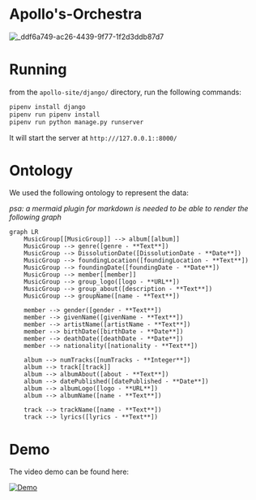 # Apollo's-Orchestra

![_ddf6a749-ac26-4439-9f77-1f2d3ddb87d7](https://github.com/user-attachments/assets/a06efd99-327f-4cc3-8da5-7b2b6a4ea683)


# Running

from the `apollo-site/django/` directory, run the following commands:

```bash
pipenv install django
pipenv run pipenv install
pipenv run python manage.py runserver
```

It will start the server at `http:///127.0.0.1::8000/`

# Ontology

We used the following ontology to represent the data:

*psa: a mermaid plugin for markdown is needed to be able to render the following graph*

```mermaid
graph LR
    MusicGroup[[MusicGroup]] --> album[[album]]
    MusicGroup --> genre([genre - **Text**])
    MusicGroup --> DissolutionDate([DissolutionDate - **Date**])
    MusicGroup --> foundingLocation([foundingLocation - **Text**])
    MusicGroup --> foundingDate([foundingDate - **Date**])
    MusicGroup --> member[[member]]
    MusicGroup --> group_logo([logo - **URL**])
    MusicGroup --> group_about([description - **Text**])
    MusicGroup --> groupName([name - **Text**])

    member --> gender([gender - **Text**])
    member --> givenName([givenName - **Text**])
    member --> artistName([artistName - **Text**])
    member --> birthDate([birthDate - **Date**])
    member --> deathDate([deathDate - **Date**])
    member --> nationality([nationality - **Text**])

    album --> numTracks([numTracks - **Integer**])
    album --> track[[track]]
    album --> albumAbout([about - **Text**])
    album --> datePublished([datePublished - **Date**])
    album --> albumLogo([logo - **URL**])
    album --> albumName([name - **Text**])

    track --> trackName([name - **Text**])
    track --> lyrics([lyrics - **Text**])
```

# Demo

The video demo can be found here:

[![Demo](https://youtu.be/LCJ0U5acnh0)](https://youtu.be/LCJ0U5acnh0)